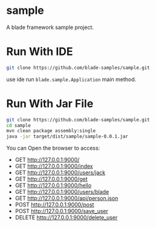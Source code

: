 # sample

A blade framework sample project.

# Run With IDE

```sh
git clone https://github.com/blade-samples/sample.git
```

use ide run `blade.sample.Application` main method.

# Run With Jar File

```sh
git clone https://github.com/blade-samples/sample.git
cd sample
mvn clean package assembly:single
java -jar target/dist/sample/sample-0.0.1.jar
```

You can Open the browser to access:

- GET		http://127.0.0.1:9000/
- GET		http://127.0.0.1:9000/index
- GET		http://127.0.0.1:9000/users/jack
- GET		http://127.0.0.1:9000/get
- GET		http://127.0.0.1:9000/hello
- GET		http://127.0.0.1:9000/users/blade
- GET		http://127.0.0.1:9000/api/person.json
- POST		http://127.0.0.1:9000/post
- POST		http://127.0.0.1:9000/save_user
- DELETE	http://127.0.0.1:9000/delete_user

